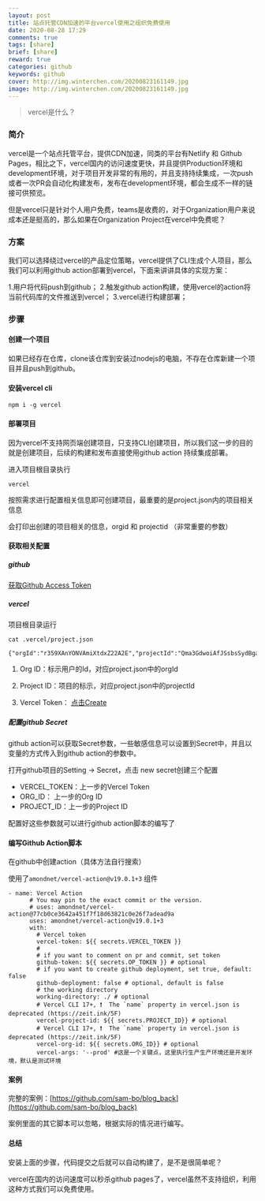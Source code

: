 ```yaml
---
layout: post
title: 站点托管CDN加速的平台vercel使用之组织免费使用
date: 2020-08-28 17:29
comments: true
tags: [share]
brief: [share]
reward: true
categories: github
keywords: github
cover: http://img.winterchen.com/20200823161149.jpg
image: http://img.winterchen.com/20200823161149.jpg
---
```


> vercel是什么？

### 简介

vercel是一个站点托管平台，提供CDN加速，同类的平台有Netlify 和 Github Pages，相比之下，vercel国内的访问速度更快，并且提供Production环境和development环境，对于项目开发非常的有用的，并且支持持续集成，一次push或者一次PR会自动化构建发布，发布在development环境，都会生成不一样的链接可供预览。

但是vercel只是针对个人用户免费，teams是收费的，对于Organization用户来说成本还是挺高的，那么如果在Organization Project在vercel中免费呢？

### 方案

我们可以选择绕过vercel的产品定位策略，vercel提供了CLI生成个人项目，那么我们可以利用github action部署到vercel，下面来讲讲具体的实现方案：

1.用户将代码push到github；
2.触发github action构建，使用vercel的action将当前代码库的文件推送到vercel；
3.vercel进行构建部署；


### 步骤

#### 创建一个项目

如果已经存在仓库，clone该仓库到安装过nodejs的电脑，不存在仓库新建一个项目并且push到github。

#### 安装vercel cli

```
npm i -g vercel
```

#### 部署项目

因为vercel不支持网页端创建项目，只支持CLI创建项目，所以我们这一步的目的就是创建项目，后续的构建和发布直接使用github action 持续集成部署。

进入项目根目录执行

```
vercel

```
按照需求进行配置相关信息即可创建项目，最重要的是project.json内的项目相关信息



会打印出创建的项目相关的信息，orgid 和 projectid （非常重要的参数）

#### 获取相关配置

##### github

[获取Github Access Token](https://github.com/settings/tokens)

##### vercel

项目根目录运行

```
cat .vercel/project.json
```

```
{"orgId":"r359XAnYONVAmiXtdxZ22A2E","projectId":"Qma3GdwoiAfJSsbsSydBgaCDh8LJj6wTWvvqpUwrN6J2F3"}
```

1. Org ID：标示用户的Id，对应project.json中的orgId

2. Project ID：项目的标示，对应project.json中的projectId

3. Vercel Token： [点击Create](https://vercel.com/account/tokens)

##### 配置github Secret

github action可以获取Secret参数，一些敏感信息可以设置到Secret中，并且以变量的方式传入到github action的参数中。

打开github项目的Setting -> Secret，点击 new secret创建三个配置

- VERCEL_TOKEN：上一步的Vercel Token
- ORG_ID：  上一步的Org ID
- PROJECT_ID：上一步的Project ID

配置好这些参数就可以进行github action脚本的编写了

#### 编写Github Action脚本

在github中创建action（具体方法自行搜索）

使用了`amondnet/vercel-action@v19.0.1+3` 组件

```
- name: Vercel Action
      # You may pin to the exact commit or the version.
      # uses: amondnet/vercel-action@77cb0ce3642a451f7f18d63821c0e26f7adead9a
      uses: amondnet/vercel-action@v19.0.1+3
      with:
        # Vercel token
        vercel-token: ${{ secrets.VERCEL_TOKEN }}
        # 
        # if you want to comment on pr and commit, set token
        github-token: ${{ secrets.OP_TOKEN }} # optional
        # if you want to create github deployment, set true, default: false
        github-deployment: false # optional, default is false
        # the working directory
        working-directory: ./ # optional
        # Vercel CLI 17+, ❗️  The `name` property in vercel.json is deprecated (https://zeit.ink/5F)
        vercel-project-id: ${{ secrets.PROJECT_ID}} # optional
        # Vercel CLI 17+, ❗️  The `name` property in vercel.json is deprecated (https://zeit.ink/5F)
        vercel-org-id: ${{ secrets.ORG_ID}} # optional
        vercel-args: '--prod' #这是一个关键点，这里执行生产生产环境还是开发环境，默认是测试环境
```

#### 案例

完整的案例：[https://github.com/sam-bo/blog_back](https://github.com/sam-bo/blog_back)

案例里面的其它脚本可以忽略，根据实际的情况进行编写。


#### 总结

安装上面的步骤，代码提交之后就可以自动构建了，是不是很简单呢？

vercel在国内的访问速度可以秒杀github pages了，vercel虽然不支持组织，利用这种方式我们可以免费使用。



